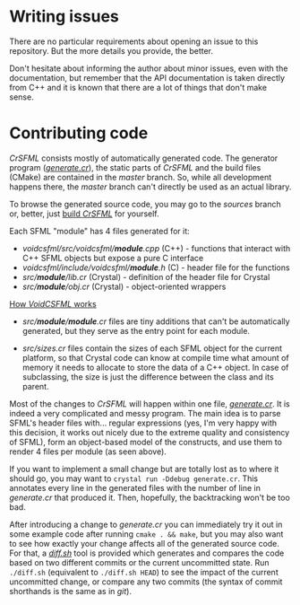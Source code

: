 Writing issues
==============

There are no particular requirements about opening an issue to this repository. But the more details you provide, the better.

Don't hesitate about informing the author about minor issues, even with the documentation, but remember that the API documentation is taken directly from C++ and it is known that there are a lot of things that don't make sense.

Contributing code
=================

*CrSFML* consists mostly of automatically generated code. The generator program ([*generate.cr*](generate.cr)), the static parts of *CrSFML* and the build files (CMake) are contained in the *master* branch. So, while all development happens there, the *master* branch can't directly be used as an actual library.

To browse the generated source code, you may go to the *sources* branch or, better, just [build *CrSFML*](README.md#approach-1) for yourself.

Each SFML "module" has 4 files generated for it:

- *voidcsfml/src/voidcsfml/__module__.cpp* (C++) - functions that interact with C++ SFML objects but expose a pure C interface
- *voidcsfml/include/voidcsfml/__module__.h* (C) - header file for the functions
- *src/__module__/lib.cr* (Crystal) - definition of the header file for Crystal
- *src/__module__/obj.cr* (Crystal) - object-oriented wrappers

[How *VoidCSFML* works](voidcsfml/README.md#usage)

- *src/__module__/__module__.cr* files are tiny additions that can't be automatically generated, but they serve as the entry point for each module.

- *src/sizes.cr* files contain the sizes of each SFML object for the current platform, so that Crystal code can know at compile time what amount of memory it needs to allocate to store the data of a C++ object. In case of subclassing, the size is just the difference between the class and its parent.


Most of the changes to *CrSFML* will happen within one file, [*generate.cr*](generate.cr). It is indeed a very complicated and messy program. The main idea is to parse SFML's header files with... regular expressions (yes, I'm very happy with this decision, it works out nicely due to the extreme quality and consistency of SFML), form an object-based model of the constructs, and use them to render 4 files per module (as seen above).

If you want to implement a small change but are totally lost as to where it should go, you may want to `crystal run -Ddebug generate.cr`. This annotates every line in the generated files with the number of line in *generate.cr* that produced it. Then, hopefully, the backtracking won't be too bad.

After introducing a change to *generate.cr* you can immediately try it out in some example code after running `cmake . && make`, but you may also want to see how exactly your change affects all of the generated source code. For that, a [*diff.sh*](diff.sh) tool is provided which generates and compares the code based on two different commits or the current uncommitted state. Run `./diff.sh` (equivalent to `./diff.sh HEAD`) to see the impact of the current uncommitted change, or compare any two commits (the syntax of commit shorthands is the same as in *git*).
